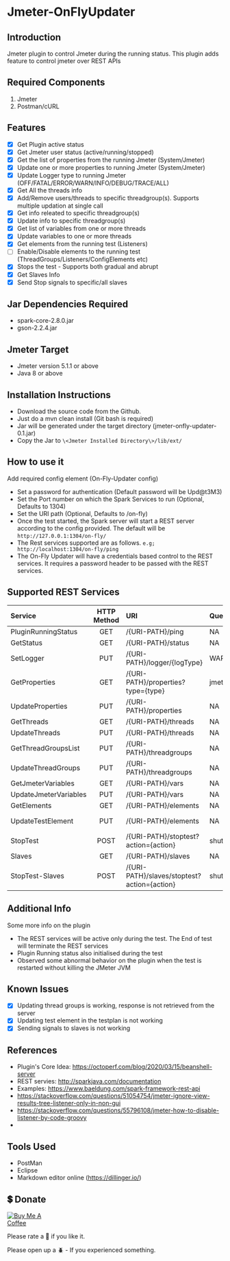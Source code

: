 # Jmeter-OnFlyUpdater

## Introduction
Jmeter plugin to control Jmeter during the running status. This plugin adds feature to control jmeter over REST APIs

## Required Components

1. Jmeter
2. Postman/cURL

## Features

- [x] Get Plugin active status
- [x] Get Jmeter user status (active/running/stopped)
- [x] Get the list of properties from the running Jmeter (System/Jmeter)
- [x] Update one or more properties to running Jmeter (System/Jmeter)
- [x] Update Logger type to running Jmeter (OFF/FATAL/ERROR/WARN/INFO/DEBUG/TRACE/ALL)
- [x] Get All the threads info 
- [x] Add/Remove users/threads to specific threadgroup(s). Supports multiple updation at single call
- [x] Get info releated to specific threadgroup(s)
- [x] Update info to specific threadgroup(s)
- [x] Get list of variables from one or more threads
- [x] Update variables to one or more threads
- [x] Get elements from the running test (Listeners)
- [ ] Enable/Disable elements to the running test (ThreadGroups/Listeners/ConfigElements etc)
- [x] Stops the test - Supports both gradual and abrupt
- [x] Get Slaves Info
- [x] Send Stop signals to specific/all slaves

## Jar Dependencies Required

* spark-core-2.8.0.jar
* gson-2.2.4.jar

## Jmeter Target

* Jmeter version 5.1.1 or above
* Java 8 or above

## Installation Instructions

* Download the source code from the Github.
* Just do a mvn clean install (Git bash is required)
* Jar will be generated under the target directory (jmeter-onfly-updater-0.1.jar)
* Copy the Jar to `\<Jmeter Installed Directory\>/lib/ext/`

## How to use it
Add required config element (On-Fly-Updater config)

* Set a password for authentication (Default password will be Upd@t3M3)
* Set the Port number on which the Spark Services to run (Optional, Defaults to 1304)
* Set the URI path (Optional, Defaults to /on-fly)
* Once the test started, the Spark server will start a REST server according to the config provided. The default will be `http://127.0.0.1:1304/on-fly/`
* The Rest services supported are as follows. `e.g; http://localhost:1304/on-fly/ping`
* The On-Fly Updater will have a credentials based control to the REST services. It requires a password header to be passed with the REST services.

## Supported REST Services

|Service|HTTP Method|URI|QueryParams|ReqBody|Status|
|:---|:---:|:---|:---|:---|:---:|
PluginRunningStatus|GET|/{URI-PATH}/ping|NA||Completed
GetStatus|GET|/{URI-PATH}/status|NA||Completed
SetLogger|PUT|/{URI-PATH}/logger/{logType}|WARN/ERROR/DEBUG/OFF||Completed
GetProperties|GET|/{URI-PATH}/properties?type={type}|jmeter/system||Completed
UpdateProperties|PUT|/{URI-PATH}/properties|NA||Completed
GetThreads|GET|/{URI-PATH}/threads|NA||Completed
UpdateThreads|PUT|/{URI-PATH}/threads|NA||Completed
GetThreadGroupsList|PUT|/{URI-PATH}/threadgroups|NA||Completed
UpdateThreadGroups|PUT|/{URI-PATH}/threadgroups|NA||Completed
GetJmeterVariables|GET|/{URI-PATH}/vars|NA||Completed
UpdateJmeterVariables|PUT|/{URI-PATH}/vars|NA||Completed
GetElements|GET|/{URI-PATH}/elements|NA||Completed
UpdateTestElement|PUT|/{URI-PATH}/elements|NA||Not Started
StopTest|POST|/{URI-PATH}/stoptest?action={action}|shutdown/stop||Completed
Slaves|GET|/{URI-PATH}/slaves|NA||Completed
StopTest-Slaves|POST|/{URI-PATH}/slaves/stoptest?action={action}|shutdown/stop||Not Started

## Additional Info
Some more info on the plugin

* The REST services will be active only during the test. The End of test will terminate the REST services
* Plugin Running status also initialised during the test
* Observed some abnormal behavior on the plugin when the test is restarted without killing the JMeter JVM

## Known Issues

- [x] Updating thread groups is working, response is not retrieved from the server
- [x] Updating test element in the testplan is not working
- [x] Sending signals to slaves is not working

## References

* Plugin's Core Idea: https://octoperf.com/blog/2020/03/15/beanshell-server
* REST servies: http://sparkjava.com/documentation
* Examples: https://www.baeldung.com/spark-framework-rest-api
* https://stackoverflow.com/questions/51054754/jmeter-ignore-view-results-tree-listener-only-in-non-gui
* https://stackoverflow.com/questions/55796108/jmeter-how-to-disable-listener-by-code-groovy
* 

## Tools Used

* PostMan
* Eclipse
* Markdown editor online (https://dillinger.io/)


## 💲 Donate
<a href="https://www.buymeacoffee.com/rollno748" target="_blank"><img src="https://cdn.buymeacoffee.com/buttons/v2/default-green.png" alt="Buy Me A Coffee" style="max-width:20%;" ></a> 

Please rate a :star2: if you like it.

Please open up a :beetle: - If you experienced something.
 


